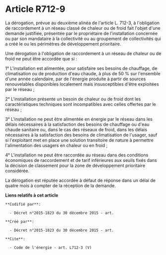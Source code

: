 # Article R712-9

La dérogation, prévue au deuxième alinéa de l'article L. 712-3, à l'obligation de raccordement à un réseau classé de chaleur
ou de froid fait l'objet d'une demande justifiée, présentée par le propriétaire de l'installation concernée ou par son
mandataire à la collectivité ou au groupement de collectivités qui a créé le ou les périmètres de développement prioritaire.

Une dérogation à l'obligation de raccordement à un réseau de chaleur ou de froid ne peut être accordée que si :

1° L'installation est alimentée, pour satisfaire ses besoins de chauffage, de climatisation ou de production d'eau chaude, à
plus de 50 % sur l'ensemble d'une année calendaire, par de l'énergie produite à partir de sources renouvelables disponibles
localement mais insusceptibles d'être exploitées par le réseau ; 

2° L'installation présente un besoin de chaleur ou de froid dont les caractéristiques techniques sont incompatibles avec
celles offertes par le réseau ; 

3° L'installation ne peut être alimentée en énergie par le réseau dans les délais nécessaires à la satisfaction des besoins
de chauffage ou d'eau chaude sanitaire ou, dans le cas des réseaux de froid, dans les délais nécessaires à la satisfaction
des besoins de climatisation de l'usager, sauf si l'exploitant met en place une solution transitoire de nature à permettre
l'alimentation des usagers en chaleur ou en froid ; 

4° L'installation ne peut être raccordée au réseau dans des conditions économiques de raccordement et de tarif inférieures
aux seuils fixés dans la décision de classement pour la zone de développement prioritaire considérée. 

La dérogation est réputée accordée à défaut de réponse dans un délai de quatre mois à compter de la réception de la demande.

**Liens relatifs à cet article**

	**Codifié par**:

	  - Décret n°2015-1823 du 30 décembre 2015 - art.

	**Créé par**:

	  - Décret n°2015-1823 du 30 décembre 2015 - art.

	**Cite**:

	  - Code de l'énergie - art. L712-3 (V)
